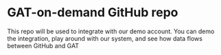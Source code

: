 # GAT-on-demand GitHub repo
This repo will be used to integrate with our demo account. You can demo the integration, play around with our system, and see how data flows between GitHub and GAT
